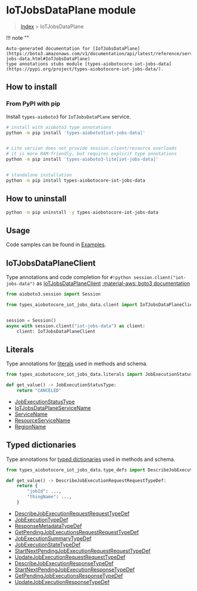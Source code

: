 # IoTJobsDataPlane module

> [Index](../README.md) > IoTJobsDataPlane


!!! note ""

    Auto-generated documentation for [IoTJobsDataPlane](https://boto3.amazonaws.com/v1/documentation/api/latest/reference/services/iot-jobs-data.html#IoTJobsDataPlane)
    type annotations stubs module [types-aiobotocore-iot-jobs-data](https://pypi.org/project/types-aiobotocore-iot-jobs-data/).

## How to install



### From PyPI with pip

Install `types-aioboto3` for `IoTJobsDataPlane` service.

```bash
# install with aioboto3 type annotations
python -m pip install 'types-aioboto3[iot-jobs-data]'


# Lite version does not provide session.client/resource overloads
# it is more RAM-friendly, but requires explicit type annotations
python -m pip install 'types-aioboto3-lite[iot-jobs-data]'


# standalone installation
python -m pip install types-aiobotocore-iot-jobs-data
```



## How to uninstall

```bash
python -m pip uninstall -y types-aiobotocore-iot-jobs-data
```

## Usage

Code samples can be found in [Examples](./usage.md).

## IoTJobsDataPlaneClient

Type annotations and code completion for  `#!python session.client("iot-jobs-data")` as [IoTJobsDataPlaneClient](./client.md)
[:material-aws: boto3 documentation](https://boto3.amazonaws.com/v1/documentation/api/latest/reference/services/iot-jobs-data.html#IoTJobsDataPlane.Client)

```python title="Usage example"
from aioboto3.session import Session

from types_aiobotocore_iot_jobs_data.client import IoTJobsDataPlaneClient


session = Session()
async with session.client("iot-jobs-data") as client:
    client: IoTJobsDataPlaneClient
```








## Literals

Type annotations for [literals](./literals.md) used in methods and schema.

```python title="Usage example"
from types_aiobotocore_iot_jobs_data.literals import JobExecutionStatusType

def get_value() -> JobExecutionStatusType:
    return "CANCELED"
```

- [JobExecutionStatusType](./literals.md#jobexecutionstatustype)
- [IoTJobsDataPlaneServiceName](./literals.md#iotjobsdataplaneservicename)
- [ServiceName](./literals.md#servicename)
- [ResourceServiceName](./literals.md#resourceservicename)
- [RegionName](./literals.md#regionname)




## Typed dictionaries

Type annotations for [typed dictionaries](./type_defs.md) used in methods and schema.

```python title="Usage example"
from types_aiobotocore_iot_jobs_data.type_defs import DescribeJobExecutionRequestRequestTypeDef

def get_value() -> DescribeJobExecutionRequestRequestTypeDef:
    return {
        "jobId": ...,
        "thingName": ...,
    }
```

- [DescribeJobExecutionRequestRequestTypeDef](./type_defs.md#describejobexecutionrequestrequesttypedef)
- [JobExecutionTypeDef](./type_defs.md#jobexecutiontypedef)
- [ResponseMetadataTypeDef](./type_defs.md#responsemetadatatypedef)
- [GetPendingJobExecutionsRequestRequestTypeDef](./type_defs.md#getpendingjobexecutionsrequestrequesttypedef)
- [JobExecutionSummaryTypeDef](./type_defs.md#jobexecutionsummarytypedef)
- [JobExecutionStateTypeDef](./type_defs.md#jobexecutionstatetypedef)
- [StartNextPendingJobExecutionRequestRequestTypeDef](./type_defs.md#startnextpendingjobexecutionrequestrequesttypedef)
- [UpdateJobExecutionRequestRequestTypeDef](./type_defs.md#updatejobexecutionrequestrequesttypedef)
- [DescribeJobExecutionResponseTypeDef](./type_defs.md#describejobexecutionresponsetypedef)
- [StartNextPendingJobExecutionResponseTypeDef](./type_defs.md#startnextpendingjobexecutionresponsetypedef)
- [GetPendingJobExecutionsResponseTypeDef](./type_defs.md#getpendingjobexecutionsresponsetypedef)
- [UpdateJobExecutionResponseTypeDef](./type_defs.md#updatejobexecutionresponsetypedef)

